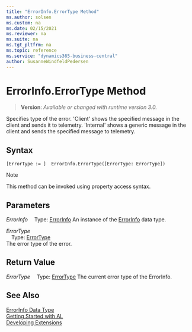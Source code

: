 ```yaml
---
title: "ErrorInfo.ErrorType Method"
ms.author: solsen
ms.custom: na
ms.date: 02/15/2021
ms.reviewer: na
ms.suite: na
ms.tgt_pltfrm: na
ms.topic: reference
ms.service: "dynamics365-business-central"
author: SusanneWindfeldPedersen
---
```

[//]: # (START>DO_NOT_EDIT)
[//]: # (IMPORTANT:Do not edit any of the content between here and the END>DO_NOT_EDIT.)
[//]: # (Any modifications should be made in the .xml files in the ModernDev repo.)
# ErrorInfo.ErrorType Method
> **Version**: _Available or changed with runtime version 3.0._

Specifies type of the error. 'Client' shows the specified message in the client and sends it to telemetry. 'Internal' shows a generic message in the client and sends the specified message to telemetry.


## Syntax
```
[ErrorType := ]  ErrorInfo.ErrorType([ErrorType: ErrorType])
```
> [!NOTE]
> This method can be invoked using property access syntax.
## Parameters
*ErrorInfo*
&emsp;Type: [ErrorInfo](errorinfo-data-type.md)
An instance of the [ErrorInfo](errorinfo-data-type.md) data type.

*ErrorType*  
&emsp;Type: [ErrorType](../errortype/errortype-option.md)  
The error type of the error.  


## Return Value
*ErrorType*
&emsp;Type: [ErrorType](../errortype/errortype-option.md)
The current error type of the ErrorInfo.


[//]: # (IMPORTANT: END>DO_NOT_EDIT)
## See Also
[ErrorInfo Data Type](errorinfo-data-type.md)  
[Getting Started with AL](../../devenv-get-started.md)  
[Developing Extensions](../../devenv-dev-overview.md)